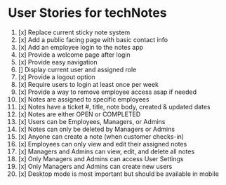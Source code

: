 # User Stories for techNotes

1. [x] Replace current sticky note system
2. [x] Add a public facing page with basic contact info 
3. [x] Add an employee login to the notes app 
4. [x] Provide a welcome page after login 
5. [x] Provide easy navigation
6. [] Display current user and assigned role 
7. [x] Provide a logout option 
8. [x] Require users to login at least once per week
9. [x] Provide a way to remove employee access asap if needed 
10. [x] Notes are assigned to specific employees 
11. [x] Notes have a ticket #, title, note body, created & updated dates
12. [x] Notes are either OPEN or COMPLETED 
13. [x] Users can be Employees, Managers, or Admins 
14. [x] Notes can only be deleted by Managers or Admins 
15. [x] Anyone can create a note (when customer checks-in)
16. [x] Employees can only view and edit their assigned notes  
17. [x] Managers and Admins can view, edit, and delete all notes 
18. [x] Only Managers and Admins can access User Settings 
19. [x] Only Managers and Admins can create new users 
20. [x] Desktop mode is most important but should be available in mobile 